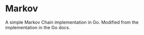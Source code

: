 # Markov

A simple Markov Chain implementation in Go. Modified from the implementation in the Go docs.